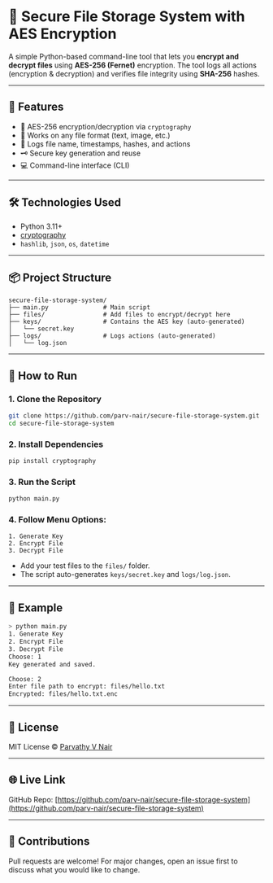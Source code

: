# 🔐 Secure File Storage System with AES Encryption

A simple Python-based command-line tool that lets you **encrypt and decrypt files** using **AES-256 (Fernet)** encryption. The tool logs all actions (encryption & decryption) and verifies file integrity using **SHA-256** hashes.

---

## 🚀 Features

- 🔐 AES-256 encryption/decryption via `cryptography`
- 📁 Works on any file format (text, image, etc.)
- 🧾 Logs file name, timestamps, hashes, and actions
- 🗝️ Secure key generation and reuse
- 💻 Command-line interface (CLI)



---

## 🛠️ Technologies Used

- Python 3.11+
- [cryptography](https://pypi.org/project/cryptography/)
- `hashlib`, `json`, `os`, `datetime`

---

## 📦 Project Structure

```
secure-file-storage-system/
├── main.py               # Main script
├── files/                # Add files to encrypt/decrypt here
├── keys/                 # Contains the AES key (auto-generated)
│   └── secret.key
├── logs/                 # Logs actions (auto-generated)
│   └── log.json
```

---

## 🧪 How to Run

### 1. Clone the Repository
```bash
git clone https://github.com/parv-nair/secure-file-storage-system.git
cd secure-file-storage-system
```

### 2. Install Dependencies
```bash
pip install cryptography
```

### 3. Run the Script
```bash
python main.py
```

### 4. Follow Menu Options:
```
1. Generate Key
2. Encrypt File
3. Decrypt File
```

- Add your test files to the `files/` folder.
- The script auto-generates `keys/secret.key` and `logs/log.json`.

---

## 📝 Example

```bash
> python main.py
1. Generate Key
2. Encrypt File
3. Decrypt File
Choose: 1
Key generated and saved.

Choose: 2
Enter file path to encrypt: files/hello.txt
Encrypted: files/hello.txt.enc
```

---

## 📜 License

MIT License © [Parvathy V Nair](https://github.com/parv-nair)

---

## 🌐 Live Link

GitHub Repo: [https://github.com/parv-nair/secure-file-storage-system](https://github.com/parv-nair/secure-file-storage-system)

---

## 🙌 Contributions

Pull requests are welcome! For major changes, open an issue first to discuss what you would like to change.
